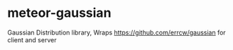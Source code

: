 # meteor-gaussian

Gaussian Distribution library, Wraps https://github.com/errcw/gaussian for client and server
